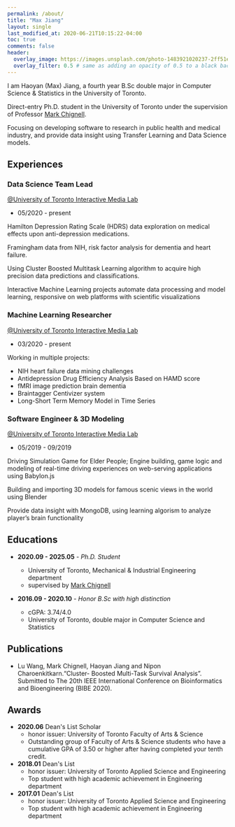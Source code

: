 ```yaml
---
permalink: /about/
title: "Max Jiang"
layout: single
last_modified_at: 2020-06-21T10:15:22-04:00
toc: true
comments: false
header:
  overlay_image: https://images.unsplash.com/photo-1483921020237-2ff51e8e4b22?ixlib=rb-1.2.1&ixid=eyJhcHBfaWQiOjEyMDd9&auto=format&fit=crop&w=1050&q=80
  overlay_filter: 0.5 # same as adding an opacity of 0.5 to a black background
---
```


I am Haoyan (Max) Jiang, a fourth year B.Sc<span> double major in Computer Science & Statistics in the University of Toronto.

Direct-entry Ph.D. student in the University of Toronto under the supervision of Professor [Mark Chignell](https://www.mie.utoronto.ca/faculty_staff/chignell/).

Focusing on developing software to research in public health and medical industry, and provide data insight using Transfer Learning and Data Science models.

## Experiences
### Data Science Team Lead
[@University of Toronto Interactive Media Lab](https://imedia.mie.utoronto.ca/)
- 05/2020 - present

Hamilton Depression Rating Scale (HDRS) data exploration on medical effects upon anti-depression medications.

Framingham data from NIH, risk factor analysis for dementia and heart failure.

Using Cluster Boosted Multitask Learning algorithm to acquire high precision data predictions and classifications.

Interactive Machine Learning projects automate data processing and model learning, responsive on web platforms with scientific visualizations

### Machine Learning Researcher
[@University of Toronto Interactive Media Lab](https://imedia.mie.utoronto.ca/)
- 03/2020 - present

Working in multiple projects: 
* NIH heart failure data mining challenges
* Antidepression Drug Efficiency Analysis Based on HAMD score
* fMRI image prediction brain dementia
* Braintagger Centivizer system
* Long-Short Term Memory Model in Time Series

### Software Engineer & 3D Modeling
[@University of Toronto Interactive Media Lab](https://imedia.mie.utoronto.ca/)
- 05/2019 - 09/2019

Driving Simulation Game for Elder People; Engine building, game logic and modeling of real-time driving experiences on web-serving applications using Babylon.js

Building and importing 3D models for famous scenic views in the world using Blender

Provide data insight with MongoDB, using learning algorism to analyze player’s brain functionality

## Educations
* **2020.09 - 2025.05** - *Ph.D. Student*
    - University of Toronto, Mechanical & Industrial Engineering department
    - supervised by [Mark Chignell](https://www.mie.utoronto.ca/faculty_staff/chignell/) 

* **2016.09 - 2020.10** - *Honor B.Sc<span> with high distinction* 
    - cGPA: 3.74/4.0
    - University of Toronto, double major in Computer Science and Statistics 

## Publications
* Lu Wang, Mark Chignell, Haoyan Jiang and Nipon Charoenkitkarn.“Cluster- Boosted Multi-Task Survival Analysis”. Submitted to The 20th IEEE International Conference on Bioinformatics and Bioengineering (BIBE 2020).

## Awards
* **2020.06** Dean's List Scholar 
    - honor issuer: University of Toronto Faculty of Arts & Science
    - Outstanding group of Faculty of Arts & Science students who have a cumulative GPA of 3.50 or higher after having completed your tenth credit.
* **2018.01** Dean's List 
    - honor issuer: University of Toronto Applied Science and Engineering
    - Top student with high academic achievement in Engineering department
* **2017.01** Dean's List 
    - honor issuer: University of Toronto Applied Science and Engineering
    - Top student with high academic achievement in Engineering department